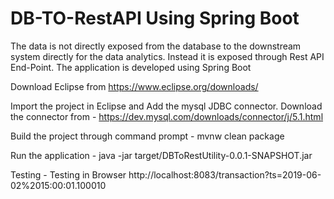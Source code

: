 # DB-TO-RestAPI Using Spring Boot
The data is not directly exposed from the database to the downstream system directly for the data analytics. Instead it is exposed through Rest API End-Point. The application is developed using Spring Boot


Download Eclipse from https://www.eclipse.org/downloads/
 
Import the project in Eclipse and Add the mysql JDBC connector. Download the connector from - https://dev.mysql.com/downloads/connector/j/5.1.html
 
Build the project through command prompt - 
<Project Home Dir>mvnw clean package
 
Run the application - 
<Project Home Dir>java -jar target/DBToRestUtility-0.0.1-SNAPSHOT.jar
 
Testing - 
Testing in Browser http://localhost:8083/transaction?ts=2019-06-02%2015:00:01.100010
